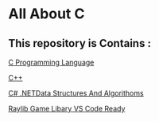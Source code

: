 # All About C

## This repository is Contains :

[C Programming Language](./C)

[C++](./C++)



[C# .NET]()[Data Structures And Algorithoms](./DSA)

[Raylib Game Libary VS Code Ready](./Raylib_VS_code)
